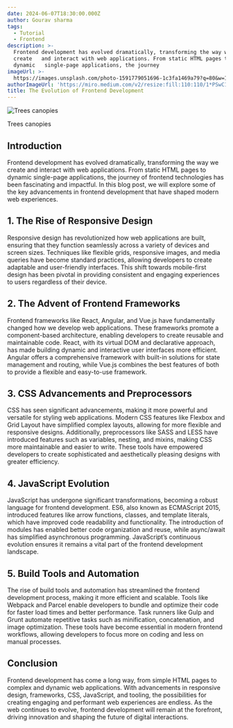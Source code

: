 ```yaml
---
date: 2024-06-07T18:30:00.000Z
author: Gourav sharma
tags:
  - Tutorial
  - Frontend
description: >-
  Frontend development has evolved dramatically, transforming the way we
  create   and interact with web applications. From static HTML pages to
  dynamic   single-page applications, the journey
imageUrl: >-
  https://images.unsplash.com/photo-1591779051696-1c3fa1469a79?q=80&w=1974&auto=format&fit=crop&ixlib=rb-4.0.3&ixid=M3wxMjA3fDB8MHxwaG90by1wYWdlfHx8fGVufDB8fHx8fA%3D%3D
authorImageUrl: 'https://miro.medium.com/v2/resize:fill:110:110/1*PSwC19ClehTGmCyJshMUdg.jpeg'
title: The Evolution of Frontend Development
---
```


![Trees canopies](https://images.unsplash.com/photo-1591779051696-1c3fa1469a79?q=80\&w=1974\&auto=format\&fit=crop\&ixlib=rb-4.0.3\&ixid=M3wxMjA3fDB8MHxwaG90by1wYWdlfHx8fGVufDB8fHx8fA%3D%3D)

<figcaption>Trees canopies</figcaption>

## Introduction

Frontend development has evolved dramatically, transforming the way we create and interact with web applications. From static HTML pages to dynamic single-page applications, the journey of frontend technologies has been fascinating and impactful. In this blog post, we will explore some of the key advancements in frontend development that have shaped modern web experiences.

## 1. The Rise of Responsive Design

Responsive design has revolutionized how web applications are built, ensuring that they function seamlessly across a variety of devices and screen sizes. Techniques like flexible grids, responsive images, and media queries have become standard practices, allowing developers to create adaptable and user-friendly interfaces. This shift towards mobile-first design has been pivotal in providing consistent and engaging experiences to users regardless of their device.

## 2. The Advent of Frontend Frameworks

Frontend frameworks like React, Angular, and Vue.js have fundamentally changed how we develop web applications. These frameworks promote a component-based architecture, enabling developers to create reusable and maintainable code. React, with its virtual DOM and declarative approach, has made building dynamic and interactive user interfaces more efficient. Angular offers a comprehensive framework with built-in solutions for state management and routing, while Vue.js combines the best features of both to provide a flexible and easy-to-use framework.

## 3. CSS Advancements and Preprocessors

CSS has seen significant advancements, making it more powerful and versatile for styling web applications. Modern CSS features like Flexbox and Grid Layout have simplified complex layouts, allowing for more flexible and responsive designs. Additionally, preprocessors like SASS and LESS have introduced features such as variables, nesting, and mixins, making CSS more maintainable and easier to write. These tools have empowered developers to create sophisticated and aesthetically pleasing designs with greater efficiency.

## 4. JavaScript Evolution

JavaScript has undergone significant transformations, becoming a robust language for frontend development. ES6, also known as ECMAScript 2015, introduced features like arrow functions, classes, and template literals, which have improved code readability and functionality. The introduction of modules has enabled better code organization and reuse, while async/await has simplified asynchronous programming. JavaScript’s continuous evolution ensures it remains a vital part of the frontend development landscape.

## 5. Build Tools and Automation

The rise of build tools and automation has streamlined the frontend development process, making it more efficient and scalable. Tools like Webpack and Parcel enable developers to bundle and optimize their code for faster load times and better performance. Task runners like Gulp and Grunt automate repetitive tasks such as minification, concatenation, and image optimization. These tools have become essential in modern frontend workflows, allowing developers to focus more on coding and less on manual processes.

## Conclusion

Frontend development has come a long way, from simple HTML pages to complex and dynamic web applications. With advancements in responsive design, frameworks, CSS, JavaScript, and tooling, the possibilities for creating engaging and performant web experiences are endless. As the web continues to evolve, frontend development will remain at the forefront, driving innovation and shaping the future of digital interactions.
